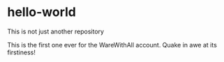 # hello-world

This is not just another repository

This is the first one ever for the WareWithAll account.
Quake in awe at its firstiness!
